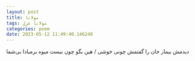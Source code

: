 ```yaml
---
layout: post
title: مولانا
tags: مولانا غزل
categories: poem
date: 2023-05-12 11:49:40.146248
---
```


دیدمش بیمار جان را گفتمش چونی خوشی / هین بگو چون نیست میوه برمبادا بی‌شما